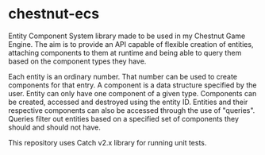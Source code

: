 # chestnut-ecs

Entity Component System library made to be used in my Chestnut Game Engine.
The aim is to provide an API capable of flexible creation of entities, attaching components to them at runtime and being able to query them based on the component types they have.

Each entity is an ordinary number. That number can be used to create components for that entry. 
A component is a data structure specified by the user. Entity can only have one component of a given type.
Components can be created, accessed and destroyed using the entity ID.
Entities and their respective components can also be accessed through the use of "queries". Queries filter out entities based on a specified set of components they should and should not have.

This repository uses Catch v2.x library for running unit tests.